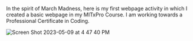 In the spirit of March Madness, here is my first webpage activity in which I created a basic webpage in my MITxPro Course. I am working towards a Professional Certificate in Coding.

![Screen Shot 2023-05-09 at 4 47 40 PM](https://github.com/BrandonDobransky/Webpage/assets/127439948/2a8b0b5d-c9f5-4398-b2f0-a9f488273375)

